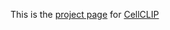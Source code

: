This is the [project page](https://q8888620002.github.io/CellCLIP-website/) for [CellCLIP](https://arxiv.org/pdf/2506.06290) 
